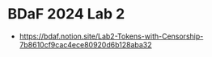 # BDaF 2024 Lab 2

- <https://bdaf.notion.site/Lab2-Tokens-with-Censorship-7b8610cf9cac4ece80920d6b128aba32>
